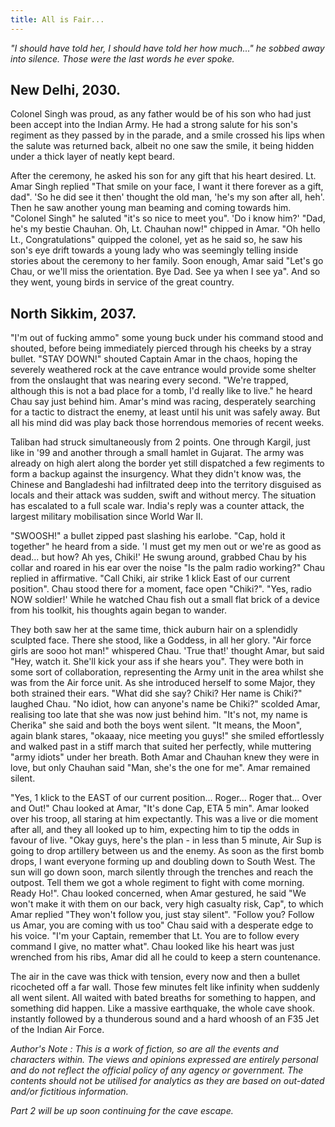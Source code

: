 ```yaml
---
title: All is Fair...
---
```


_"I should have told her, I should have told her how much..." he sobbed away into silence. Those were the last words he ever spoke._

## New Delhi, 2030.

Colonel Singh was proud, as any father would be of his son who had just been accept into the Indian Army. He had a strong salute for his son's regiment as they passed by in the parade, and a smile crossed his lips when the salute was returned back, albeit no one saw the smile, it being hidden under a thick layer of neatly kept beard.

After the ceremony, he asked his son for any gift that his heart desired. Lt. Amar Singh replied "That smile on your face, I want it there forever as a gift, dad". 'So he did see it then' thought the old man, 'he's my son after all, heh'. Then he saw another young man beaming and coming towards him. "Colonel Singh" he saluted "it's so nice to meet you". 'Do i know him?' "Dad, he's my bestie Chauhan. Oh, Lt. Chauhan now!" chipped in Amar. "Oh hello Lt., Congratulations" quipped the colonel, yet as he said so, he saw his son's eye drift towards a young lady who was seemingly telling inside stories about the ceremony to her family. Soon enough, Amar said "Let's go Chau, or we'll miss the orientation. Bye Dad. See ya when I see ya". And so they went, young birds in service of the great country.

## North Sikkim, 2037.

"I'm out of fucking ammo" some young buck under his command stood and shouted, before being immediately pierced through his cheeks by a stray bullet. "STAY DOWN!" shouted Captain Amar in the chaos, hoping the severely weathered rock at the cave entrance would provide some shelter from the onslaught that was nearing every second. "We're trapped, although this is not a bad place for a tomb, I'd really like to live." he heard Chau say just behind him. Amar's mind was racing, desperately searching for a tactic to distract the enemy, at least until his unit was safely away. But all his mind did was play back those horrendous memories of recent weeks.

Taliban had struck simultaneously from 2 points. One through Kargil, just like in '99 and another through a small hamlet in Gujarat. The army was already on high alert along the border yet still dispatched a few regiments to form a backup against the insurgency. What they didn't know was, the Chinese and Bangladeshi had infiltrated deep into the territory disguised as locals and their attack was sudden, swift and without mercy. The situation has escalated to a full scale war. India's reply was a counter attack, the largest military mobilisation since World War II. 

"SWOOSH!" a bullet zipped past slashing his earlobe. "Cap, hold it together" he heard from a side. 'I must get my men out or we're as good as dead... but how? Ah yes, Chiki!' He swung around, grabbed Chau by his collar and roared in his ear over the noise "Is the palm radio working?" Chau replied in affirmative. "Call Chiki, air strike 1 klick East of our current position". Chau stood there for a moment, face open "Chiki?". "Yes, radio NOW soldier!' While he watched Chau fish out a small flat brick of a device from his toolkit, his thoughts again began to wander.

They both saw her at the same time, thick auburn hair on a splendidly sculpted face. There she stood, like a Goddess, in all her glory. "Air force girls are sooo hot man!" whispered Chau. 'True that!' thought Amar, but said "Hey, watch it. She'll kick your ass if she hears you". They were both in some sort of collaboration, representing the Army unit in the area whilst she was from the Air force unit. As she introduced herself to some Major, they both strained their ears. "What did she say? Chiki? Her name is Chiki?" laughed Chau. "No idiot, how can anyone's name be Chiki?" scolded Amar,  realising too late that she was now just behind him. "It's not, my name is Cherika" she said and both the boys went silent. "It means, the Moon", again blank stares, "okaaay, nice meeting you guys!" she smiled effortlessly and walked past in a stiff march that suited her perfectly, while muttering "army idiots" under her breath. Both Amar and Chauhan knew they were in love, but only Chauhan said "Man, she's the one for me". Amar remained silent. 

"Yes, 1 klick to the EAST of our current position... Roger... Roger that... Over and Out!" Chau looked at Amar, "It's done Cap, ETA 5 min". Amar looked over his troop, all staring at him expectantly. This was a live or die moment after all, and they all looked up to him, expecting him to tip the odds in favour of live. "Okay guys, here's the plan - in less than 5 minute, Air Sup is going to drop artillery between us and the enemy. As soon as the first bomb drops, I want everyone forming up and doubling down to South West. The sun will go down soon, march silently through the trenches and reach the outpost. Tell them we got a whole regiment to fight with come morning. Ready Ho!". Chau looked concerned, when Amar gestured, he said "We won't make it with them on our back, very high casualty risk, Cap", to which Amar replied "They won't follow you, just stay silent". "Follow you? Follow us Amar, you are coming with us too" Chau said with a desperate edge to his voice. "I'm your Captain, remember that Lt. You are to follow every command I give, no matter what". Chau looked like his heart was just wrenched from his ribs, Amar did all he could to keep a stern countenance.

The air in the cave was thick with tension, every now and then a bullet ricocheted off a far wall. Those few minutes felt like infinity when suddenly all went silent. All waited with bated breaths for something to happen, and something did happen. Like a massive earthquake, the whole cave shook. instantly followed by a thunderous sound and a hard whoosh of an F35 Jet of the Indian Air Force.

_Author's Note : This is a work of fiction, so are all the events and characters within. The views and opinions expressed are entirely personal and do not reflect the official policy of  any agency or government. The contents should not be utilised for analytics as they are based on out-dated and/or fictitious information._

_Part 2 will be up soon continuing for the cave escape._
